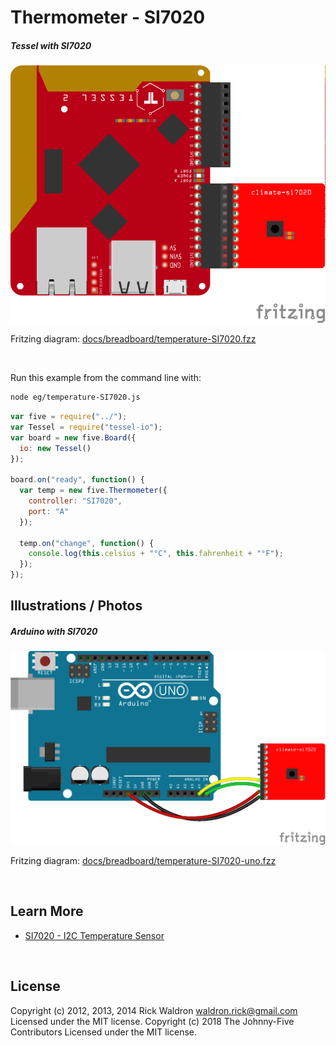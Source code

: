 <!--remove-start-->

# Thermometer - SI7020

<!--remove-end-->






##### Tessel with SI7020



![docs/breadboard/temperature-SI7020.png](breadboard/temperature-SI7020.png)<br>

Fritzing diagram: [docs/breadboard/temperature-SI7020.fzz](breadboard/temperature-SI7020.fzz)

&nbsp;




Run this example from the command line with:
```bash
node eg/temperature-SI7020.js
```


```javascript
var five = require("../");
var Tessel = require("tessel-io");
var board = new five.Board({
  io: new Tessel()
});

board.on("ready", function() {
  var temp = new five.Thermometer({
    controller: "SI7020",
    port: "A"
  });

  temp.on("change", function() {
    console.log(this.celsius + "°C", this.fahrenheit + "°F");
  });
});

```


## Illustrations / Photos


##### Arduino with SI7020



![docs/breadboard/temperature-SI7020-uno.png](breadboard/temperature-SI7020-uno.png)<br>

Fritzing diagram: [docs/breadboard/temperature-SI7020-uno.fzz](breadboard/temperature-SI7020-uno.fzz)

&nbsp;






## Learn More

- [SI7020 - I2C Temperature Sensor](https://tessel.io/docs/climate)

&nbsp;

<!--remove-start-->

## License
Copyright (c) 2012, 2013, 2014 Rick Waldron <waldron.rick@gmail.com>
Licensed under the MIT license.
Copyright (c) 2018 The Johnny-Five Contributors
Licensed under the MIT license.

<!--remove-end-->
